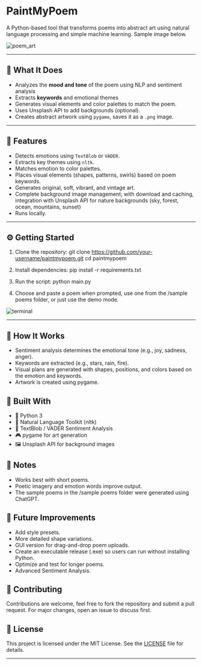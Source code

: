 # PaintMyPoem

A Python-based tool that transforms poems into abstract art using natural language processing and simple machine learning. Sample image below.

![poem_art](https://github.com/user-attachments/assets/60fdc8a4-0eb6-441e-894c-03a7712a3f51)

---

## 📝 What It Does
- Analyzes the **mood and tone** of the poem using NLP and sentiment analysis
- Extracts **keywords** and emotional themes
- Generates visual elements and color palettes to match the poem.
- Uses Unsplash API to add backgrounds (optional).
- Creates abstract artwork using `pygame`, saves it as a `.png` image.

---

## 🚀 Features
- Detects emotions using `TextBlob` or `VADER`.
- Extracts key themes using `nltk`.
- Matches emotion to color palettes.
- Places visual elements (shapes, patterns, swirls) based on poem keywords.
- Generates original, soft, vibrant, and vintage art.
- Complete background image management; with download and caching, integration with Unsplash API for nature backgrounds (sky, forest, ocean, mountains, sunset)
- Runs locally.

---

## ⚙️ Getting Started
1. Clone the repository:
git clone https://github.com/your-username/paintmypoem.git
cd paintmypoem

2. Install dependencies:
pip install -r requirements.txt

3. Run the script:
python main.py

4. Choose and paste a poem when prompted, use one from the /sample poems folder, or just use the demo mode.

 ![terminal](https://github.com/user-attachments/assets/eeeff672-d7dc-4f21-953c-89e6fad80f7c)
 
 ---

## 🧠 How It Works
- Sentiment analysis determines the emotional tone (e.g., joy, sadness, anger).
- Keywords are extracted (e.g., stars, rain, fire).
- Visual plans are generated with shapes, positions, and colors based on the emotion and keywords.
- Artwork is created using pygame.

## 🧰 Built With
- 🐍 Python 3
- 🧠 Natural Language Toolkit (nltk)
- 💬 TextBlob / VADER Sentiment Analysis
- 🎮 pygame for art generation
- 🖼️ Unsplash API for background images

## 📌 Notes
- Works best with short poems.
- Poetic imagery and emotion words improve output.
- The sample poems in the /sample poems folder were generated using ChatGPT.

## 🔮 Future Improvements
- Add style presets.
- More detailed shape variations.
- GUI version for drag-and-drop poem uploads.
- Create an executable release (.exe) so users can run without installing Python.
- Optimize and test for longer poems.
- Advanced Sentiment Analysis.

## 🤝 Contributing
Contributions are welcome, feel free to fork the repository and submit a pull request. For major changes, open an issue to discuss first.

## 📄 License
This project is licensed under the MIT License. See the [LICENSE](LICENSE) file for details.

---
